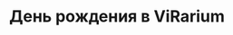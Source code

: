 ---
templateKey: 'birthday-page'
title: День рождения в ViRarium
meta_title: День рождения | ViRarium
meta_description: >-
  Отметь день рождения в Virarium. День рождения детей и взрослых. Детский праздник
text: >-
  Скидка 20% для всей компании в День Рождения и неделю после, при наличии любого документа.
  Наш клуб это отличный выбор для проведения Дня Рождения, корпоратива, и детского праздника!
  У нас есть игры на любой вкус, возраст, состав и размер компании. Всё мероприятие проведут наши опытные администраторы!
  А также Вы можете приобрести подарочные сертификаты в наш клуб в качестве отличного подарка!
---